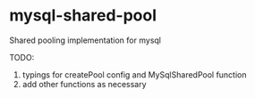 # mysql-shared-pool
Shared pooling implementation for mysql

TODO:
1. typings for createPool config and MySqlSharedPool function
2. add other functions as necessary